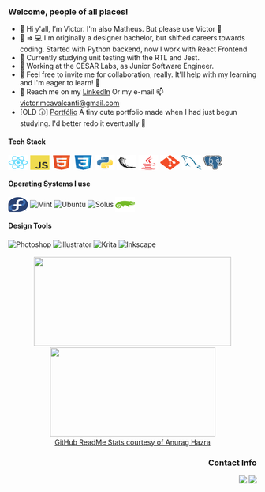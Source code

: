 ### Welcome, people of all places! 

- 👋 Hi y'all, I’m Victor. I'm also Matheus. But please use Victor 🥲
- 🎨 ⇒ 💻 I'm originally a designer bachelor, but shifted careers towards coding. Started with Python backend, now I work with React Frontend
- 📝 Currently studying unit testing with the RTL and Jest.
- 🧡 Working at the CESAR Labs, as Junior Software Engineer.
- 💚 Feel free to invite me for collaboration, really. It'll help with my learning and I'm eager to learn! 📔
- 📣 Reach me on my [LinkedIn](https://www.linkedin.com/in/victor-mcavalcanti/) Or my e-mail 📫 victor.mcavalcanti@gmail.com
- [OLD 🕜] [Portfólio](https://vicmca.github.io/MyPortfolio/) A tiny cute portfolio made when I had just begun studying. I'd better redo it eventually 👀

<div align="left" style="display: inline_block">
  <h4>Tech Stack</h4>
    <img align="center" alt="React" height="30" width="40" src="https://raw.githubusercontent.com/devicons/devicon/master/icons/react/react-original.svg"/>
    <img align="center" alt="JavaScript" height="30" width="40" src="https://raw.githubusercontent.com/devicons/devicon/master/icons/javascript/javascript-original.svg"/>
    <img align="center" alt="HTML" height="30" width="40" src="https://raw.githubusercontent.com/devicons/devicon/master/icons/html5/html5-original.svg"/>
    <img align="center" alt="CSS" height="30" width="40" src="https://raw.githubusercontent.com/devicons/devicon/master/icons/css3/css3-original.svg"/>
    <img align="center" alt="Python" height="30" width="40" src="https://raw.githubusercontent.com/devicons/devicon/master/icons/python/python-original.svg"/>
    <img align="center" alt="Python" height="30" width="40" src="https://github.com/devicons/devicon/raw/master/icons/flask/flask-original.svg"/>
    <img align="center" alt="Java" height="30" width="40" src="https://raw.githubusercontent.com/devicons/devicon/master/icons/java/java-plain.svg"/>
    <img align="center" alt="Git" height="30" width="40" src="https://raw.githubusercontent.com/devicons/devicon/master/icons/git/git-plain.svg"/>  
    <img align="center" alt="MySQL" height="30" width="40" src="https://github.com/devicons/devicon/raw/master/icons/mysql/mysql-original.svg"/>
    <img align="center" alt="PostgreSQL" height="30" width="40" src="https://github.com/devicons/devicon/raw/master/icons/postgresql/postgresql-original.svg"/>
  <h4>Operating Systems I use</h4>
    <img align="center" alt="Fedora" height="30" width="40" src="https://raw.githubusercontent.com/devicons/devicon/master/icons/fedora/fedora-original.svg"/>
    <img align="center" alt="Mint" height="30" width="40" src="https://github.com/unixporn/distro-icons/raw/master/SVG/mint.svg"/>
    <img align="center" alt="Ubuntu" height="30" width="40" src="https://github.com/unixporn/distro-icons/raw/master/SVG/ubuntu.svg"/>
    <img align="center" alt="Solus" height="30" width="40" src="https://github.com/unixporn/distro-icons/raw/master/SVG/solus.svg"/>
    <img align="center" alt="OpenSUSE" height="30" width="40" src="https://github.com/devicons/devicon/raw/master/icons/opensuse/opensuse-original.svg"/>
  <h4>Design Tools</h4>
    <img align="center" alt="Photoshop" height="20" src="https://aleen42.github.io/badges/src/photoshop.svg"/>
    <img align="center" alt="Illustrator" height="20" src="https://aleen42.github.io/badges/src/illustrator.svg"/>
    <img align="center" alt="Krita" height="20" src="https://img.shields.io/badge/-Krita-ddaaee"/>
    <img align="center" alt="Inkscape" height="20" src="https://img.shields.io/badge/-Inkscape-404040"/>
</div>

<div align="center" style="display: inline_block"><br>
  <a href="https://github.com/VicMCA">
  <img height="180em" width="400em" src="https://github-readme-stats.vercel.app/api?username=VicMCA&show_icons=true&theme=tokyonight&include_all_commits=true&count_private=true"/>
  <img height="180em" width="335em"  src="https://github-readme-stats.vercel.app/api/top-langs/?username=VicMCA&layout=compact&langs_count=7&theme=tokyonight"/>
</div>

<div align="center">
  </a>
  <a href="https://github.com/anuraghazra/github-readme-stats">GitHub ReadMe Stats courtesy of Anurag Hazra</a>
</div>
  
<div align="right" style="display: inline_block">
  <h3>Contact Info</h3>
  <a href="mailto:victor.mcavalcanti@gmail.com" target="_blank"><img src="https://img.shields.io/badge/Gmail-D14836?style=for-the-badge&logo=gmail&logoColor=white"></a>
  <a href="https://www.linkedin.com/in/victormcavalcanti/" target="_blank"><img src="https://img.shields.io/badge/LinkedIn-0077B5?style=for-the-badge&logo=linkedin&logoColor=white"></a>
</div>  
<!---

Linux Icon Repo: https://github.com/unixporn/distro-icons/tree/master/SVG
Languages and Frameworks Repo: https://github.com/devicons/devicon/tree/master/icons
Badges: https://github.com/aleen42/badges/tree/master/src
Custom Badges: https://img.shields.io/

VMarxi/VMarxi is a ✨ special ✨ repository because its `README.md` (this file) appears on your GitHub profile.
You can click the Preview link to take a look at your changes.
--->

